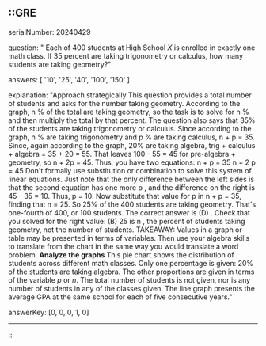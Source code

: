 ::GRE
---

serialNumber: 20240429

question: " Each of 400 students at High School <i>X</i> is enrolled in exactly one math class. If 35 percent are taking trigonometry or calculus, how many students are taking geometry?"

answers: [
  '10',
  '25',
  '40',
  '100',
  '150'
]

explanation: "Approach strategically This question provides a total number of students and asks for the number taking geometry. According to the graph, n % of the total are taking geometry, so the task is to solve for n % and then multiply the total by that percent. The question also says that 35% of the students are taking trigonometry or calculus. Since according to the graph, n % are taking trigonometry and p % are taking calculus, n + p = 35. Since, again according to the graph, 20% are taking algebra, trig + calculus + algebra = 35 + 20 = 55. That leaves 100 - 55 = 45 for pre-algebra + geometry, so n + 2p = 45. Thus, you have two equations: n + p = 35 n + 2 p = 45 Don't formally use substitution or combination to solve this system of linear equations. Just note that the only difference between the left sides is that the second equation has one more p , and the difference on the right is 45 - 35 = 10. Thus, p = 10. Now substitute that value for p in n + p = 35, finding that n = 25. So 25% of the 400 students are taking geometry. That's one-fourth of 400, or 100 students. The correct answer is (D) . Check that you solved for the right value: (B) 25 is n , the percent of students taking geometry, not the number of students. TAKEAWAY: Values in a graph or table may be presented in terms of variables. Then use your algebra skills to translate from the chart in the same way you would translate a word problem. <strong>Analyze the graphs</strong> This pie chart shows the distribution of students across different math classes. Only one percentage is given: 20% of the students are taking algebra. The other proportions are given in terms of the variable <i>p</i> or <i>n</i>. The total number of students is not given, nor is any number of students in any of the classes given. The line graph presents the average GPA at the same school for each of five consecutive years."

answerKey: [0, 0, 0, 1, 0]

---
::